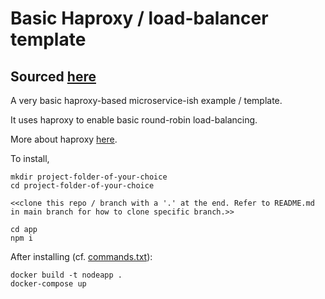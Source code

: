 # Basic Haproxy / load-balancer template  

## Sourced [here](https://www.youtube.com/watch?v=9sAg7RooEDc)

A very basic haproxy-based microservice-ish example / template.  

It uses haproxy to enable basic round-robin load-balancing.  

More about haproxy [here](https://www.haproxy.org/).  

To install, 
```  
mkdir project-folder-of-your-choice  
cd project-folder-of-your-choice

<<clone this repo / branch with a '.' at the end. Refer to README.md in main branch for how to clone specific branch.>>

cd app  
npm i  
```

After installing (cf. [commands.txt](./commands.txt)):
```
docker build -t nodeapp .
docker-compose up 
```
